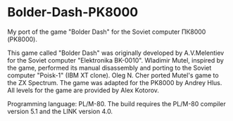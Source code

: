# Bolder-Dash-PK8000
My port of the game "Bolder Dash" for the Soviet computer ПК8000 (PK8000).

This game called "Bolder Dash" was originally developed by A.V.Melentiev
for the Soviet computer "Elektronika BK-0010". Wladimir Mutel, inspired
by the game, performed its  manual disassembly and porting to the Soviet
computer "Poisk-1" (IBM XT clone).
Oleg N. Cher ported Mutel's game to the ZX Spectrum.
The game was adapted for the PK8000 by Andrey Hlus. All levels for the game
are provided by Alex Kotorov.

Programming language: PL/M-80. The build requires the PL/M-80 compiler version 5.1 and the LINK version 4.0.
